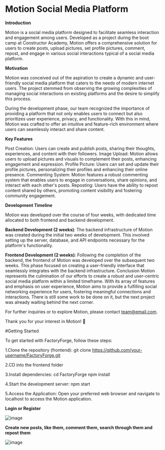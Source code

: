 # Motion Social Media Platform

**Introduction**

Motion is a social media platform designed to facilitate seamless interaction and engagement among users. Developed as a project during the boot camp at Constructor Academy, Motion offers a comprehensive solution for users to create posts, upload pictures, set profile pictures, comment, repost, and engage in various social interactions typical of a social media platform.

**Motivation**

Motion was conceived out of the aspiration to create a dynamic and user-friendly social media platform that caters to the needs of modern internet users. The project stemmed from observing the growing complexities of managing social interactions on existing platforms and the desire to simplify this process.

During the development phase, our team recognized the importance of providing a platform that not only enables users to connect but also prioritizes user experience, privacy, and functionality. With this in mind, Motion was crafted to offer an intuitive and feature-rich environment where users can seamlessly interact and share content.

**Key Features**

Post Creation: Users can create and publish posts, sharing their thoughts, experiences, and content with their followers.
Image Upload: Motion allows users to upload pictures and visuals to complement their posts, enhancing engagement and expression.
Profile Picture: Users can set and update their profile pictures, personalizing their profiles and enhancing their online presence.
Commenting System: Motion features a robust commenting system that enables users to engage in conversations, share opinions, and interact with each other's posts.
Reposting: Users have the ability to repost content shared by others, promoting content visibility and fostering community engagement.

**Development Timeline**

Motion was developed over the course of four weeks, with dedicated time allocated to both frontend and backend development.

**Backend Development (2 weeks)**: 
The backend infrastructure of Motion was created during the initial two weeks of development. This involved setting up the server, database, and API endpoints necessary for the platform's functionality.

**Frontend Development (2 weeks)**: 
Following the completion of the backend, the frontend of Motion was developed over the subsequent two weeks. This phase focused on creating a user-friendly interface that seamlessly integrates with the backend infrastructure.
Conclusion
Motion represents the culmination of our efforts to create a robust and user-centric social media platform within a limited timeframe. With its array of features and emphasis on user experience, Motion aims to provide a fulfilling social networking experience for users, fostering meaningful connections and interactions. There is still some work to be done on it, but the next project was already waiting behind the next corner.

For further inquiries or to explore Motion, please contact team@email.com.

Thank you for your interest in Motion! 🚀

#Getting Started

To get started with FactoryForge, follow these steps:

1.Clone the repository (frontend): git clone https://github.com/your-username/FactoryForge.git

2.CD into the frontend folder

3.Install dependencies: cd FactoryForge npm install

4.Start the development server: npm start

5.Access the Application: Open your preferred web browser and navigate to localhost to access the Motion application.


**Login or Register**

![image](https://github.com/Khilaar/Motion/assets/127531444/262e8d27-cba7-4034-a395-f633d7a5db91)

**Create new posts, like them, comment them, search through them and repost them**

![image](https://github.com/Khilaar/Motion/assets/127531444/7c5e11c9-c829-4c6d-980f-3a6987d4be81)

